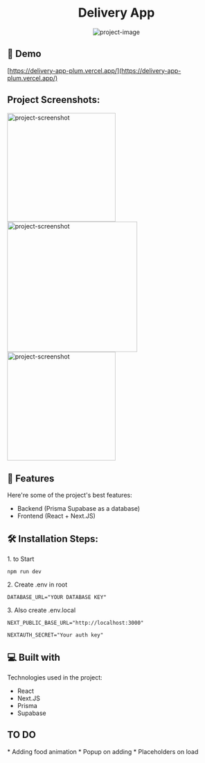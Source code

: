 <h1 align="center" id="title">Delivery App</h1>

<p align="center"><img src="https://socialify.git.ci/lostofan/DeliveryAPP/image?language=1&amp;name=1&amp;owner=1&amp;theme=Light" alt="project-image"></p>

<h2>🚀 Demo</h2>

[https://delivery-app-plum.vercel.app/](https://delivery-app-plum.vercel.app/)

<h2>Project Screenshots:</h2>


<img src="https://sun9-53.userapi.com/impg/4VHMnwqmnc4P0QNHQAJbRW7vb4PSENC_0ewd3g/NQfNIxbQHHM.jpg?size=1894x923&amp;quality=96&amp;sign=bede26476713aa7998a8bbe58aca4679&amp;type=album" alt="project-screenshot" width="250"/><img src="https://sun9-41.userapi.com/impg/oNADoIP0ayoMf9EOVYW8kZD7vBi90cUQloSa3w/tKbaAv_IADM.jpg?size=1900x927&amp;quality=96&amp;sign=5eaf3b8a9b47b318115bc8e4310414ea&amp;type=album" alt="project-screenshot" width="300"/><img src="https://sun9-73.userapi.com/impg/RXv3ajuocY4jbnNSCd7nlzkrKu_Pq8Lep9ml1Q/UHWRk1_RgbU.jpg?size=1897x918&amp;quality=96&amp;sign=627af76361383936816ff744829be749&amp;type=album" alt="project-screenshot" width="250"/>

  
  
<h2>🧐 Features</h2>

Here're some of the project's best features:

*   Backend (Prisma Supabase as a database)
*   Frontend (React + Next.JS)

<h2>🛠️ Installation Steps:</h2>

<p>1. to Start</p>

```
npm run dev
```

<p>2. Create .env in root</p>

```
DATABASE_URL="YOUR DATABASE KEY"
```

<p>3. Also create .env.local</p>

```
NEXT_PUBLIC_BASE_URL="http://localhost:3000"
```

```
NEXTAUTH_SECRET="Your auth key"
```
  
<h2>💻 Built with</h2>

Technologies used in the project:

*   React
*   Next.JS
*   Prisma
*   Supabase

<h2>TO DO</h2>
* Adding food animation
* Popup on adding
* Placeholders on load
